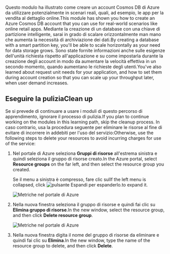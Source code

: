 <span data-ttu-id="ecd74-101">Questo modulo ha illustrato come creare un account Cosmos DB di Azure da utilizzare potenzialmente in scenari reali, quali, ad esempio, le app per la vendita al dettaglio online.</span><span class="sxs-lookup"><span data-stu-id="ecd74-101">This module has shown you how to create an Azure Cosmos DB account that you can use for real-world scenarios like online retail apps.</span></span> <span data-ttu-id="ecd74-102">Mediante la creazione di un database con una chiave di partizione intelligente, sarai in grado di scalare orizzontalmente man mano che aumenta la necessità di archiviazione dei dati.</span><span class="sxs-lookup"><span data-stu-id="ecd74-102">By creating a database with a smart partition key, you'll be able to scale horizontally as your need for data storage grows.</span></span> <span data-ttu-id="ecd74-103">Sono state fornite informazioni anche sulle esigenze dell'unità richiesta rispetto all'applicazione e su come impostarla durante la creazione degli account in modo da aumentare la velocità effettiva in un secondo momento, quando aumentano le richieste degli utenti.</span><span class="sxs-lookup"><span data-stu-id="ecd74-103">You've also learned about request unit needs for your application, and how to set them during account creation so that you can scale up your throughput later, when user demand increases.</span></span>

## <a name="clean-up"></a><span data-ttu-id="ecd74-104">Eseguire la pulizia</span><span class="sxs-lookup"><span data-stu-id="ecd74-104">Clean up</span></span>
<!---TODO: Update for sandbox?--->

<span data-ttu-id="ecd74-105">Se si prevede di continuare a usare i moduli di questo percorso di apprendimento, ignorare il processo di pulizia.</span><span class="sxs-lookup"><span data-stu-id="ecd74-105">If you plan to continue working on the modules in this learning path, skip the cleanup process.</span></span> <span data-ttu-id="ecd74-106">In caso contrario, usa la procedura seguente per eliminare le risorse al fine di evitare di incorrere in addebiti per l'uso del servizio:</span><span class="sxs-lookup"><span data-stu-id="ecd74-106">Otherwise, use the following steps to delete your resources to avoid incurring charges for use of the service:</span></span>

1. <span data-ttu-id="ecd74-107">Nel portale di Azure seleziona **Gruppi di risorse** all'estrema sinistra e quindi seleziona il gruppo di risorse creato.</span><span class="sxs-lookup"><span data-stu-id="ecd74-107">In the Azure portal, select **Resource groups** on the far left, and then select the resource group you created.</span></span>  

    <span data-ttu-id="ecd74-108">Se il menu a sinistra è compresso, fare clic sul</span><span class="sxs-lookup"><span data-stu-id="ecd74-108">If the left menu is collapsed, click</span></span> ![pulsante Espandi](../media-draft/6-expand.png) <span data-ttu-id="ecd74-110">per espanderlo.</span><span class="sxs-lookup"><span data-stu-id="ecd74-110">to expand it.</span></span>

   ![Metriche nel portale di Azure](../media-draft/6-delete-resources-select.png)

1. <span data-ttu-id="ecd74-112">Nella nuova finestra seleziona il gruppo di risorse e quindi fai clic su **Elimina gruppo di risorse**.</span><span class="sxs-lookup"><span data-stu-id="ecd74-112">In the new window, select the resource group, and then click **Delete resource group**.</span></span>

   ![Metriche nel portale di Azure](../media-draft/6-delete-resources.png)

1. <span data-ttu-id="ecd74-114">Nella nuova finestra digita il nome del gruppo di risorse da eliminare e quindi fai clic su **Elimina**.</span><span class="sxs-lookup"><span data-stu-id="ecd74-114">In the new window, type the name of the resource group to delete, and then click **Delete**.</span></span>
